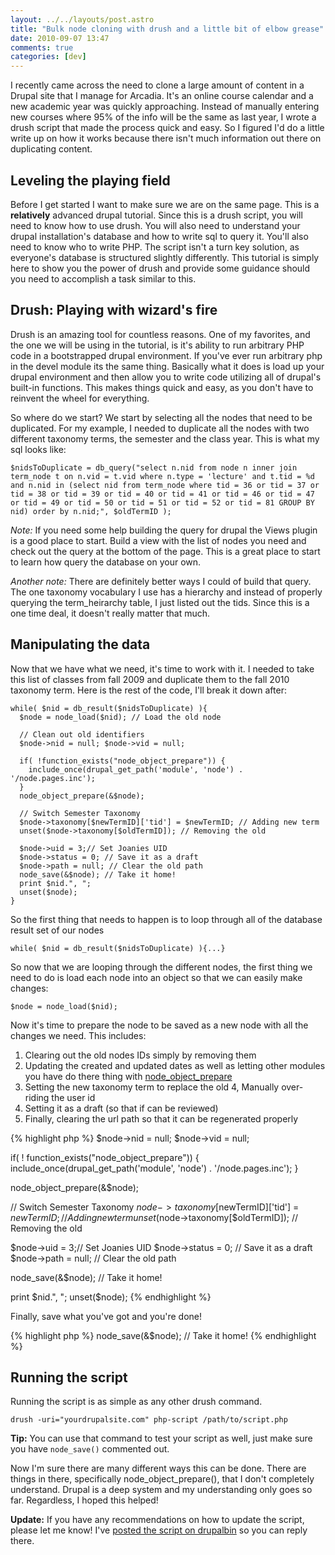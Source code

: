 ```yaml
---
layout: ../../layouts/post.astro
title: "Bulk node cloning with drush and a little bit of elbow grease"
date: 2010-09-07 13:47
comments: true
categories: [dev]
---
```

I recently came across the need to clone a large amount of content in a Drupal site that I manage for Arcadia. It's an online course calendar and a new academic year was quickly approaching. Instead of manually entering new courses where 95% of the info will be the same as last year, I wrote a drush script that made the process quick and easy. So I figured I'd do a little write up on how it works because there isn't much information out there on duplicating content.
<!-- more -->
## Leveling the playing field

Before I get started I want to make sure we are on the same page. This is a **relatively** advanced drupal tutorial. Since this is a drush script, you will need to know how to use drush. You will also need to understand your drupal installation's database and how to write sql to query it. You'll also need to know who to write PHP. The script isn't a turn key solution, as everyone's database is structured slightly differently. This tutorial is simply here to show you the power of drush and provide some guidance should you need to accomplish a task similar to this.

## Drush: Playing with wizard's fire

Drush is an amazing tool for countless reasons. One of my favorites, and the one we will be using in the tutorial, is it's ability to run arbitrary PHP code in a bootstrapped drupal environment. If you've ever run arbitrary php in the devel module its the same thing. Basically what it does is load up your drupal environment and then allow you to write code utilizing all of drupal's built-in functions. This makes things quick and easy, as you don't have to reinvent the wheel for everything.

So where do we start? We start by selecting all the nodes that need to be duplicated. For my example, I needed to duplicate all the nodes with two different taxonomy terms, the semester and the class year. This is what my sql looks like:

    $nidsToDuplicate = db_query("select n.nid from node n inner join term_node t on n.vid = t.vid where n.type = 'lecture' and t.tid = %d and n.nid in (select nid from term_node where tid = 36 or tid = 37 or tid = 38 or tid = 39 or tid = 40 or tid = 41 or tid = 46 or tid = 47 or tid = 49 or tid = 50 or tid = 51 or tid = 52 or tid = 81 GROUP BY nid) order by n.nid;", $oldTermID );

*Note:* If you need some help building the query for drupal the Views plugin is a good place to start. Build a view with the list of nodes you need and check out the query at the bottom of the page. This is a great place to start to learn how query the database on your own.

*Another note:* There are definitely better ways I could of build that query. The one taxonomy vocabulary I use has a hierarchy and instead of properly querying the term_heirarchy table, I just listed out the tids. Since this is a one time deal, it doesn't really matter that much.

## Manipulating the data

Now that we have what we need, it's time to work with it. I needed to take this list of classes from fall 2009 and duplicate them to the fall 2010 taxonomy term. Here is the rest of the code, I'll break it down after:

    while( $nid = db_result($nidsToDuplicate) ){
      $node = node_load($nid); // Load the old node

      // Clean out old identifiers
      $node->nid = null; $node->vid = null;

      if( !function_exists("node_object_prepare")) {
        include_once(drupal_get_path('module', 'node') . '/node.pages.inc');
      }
      node_object_prepare(&$node);

      // Switch Semester Taxonomy
      $node->taxonomy[$newTermID]['tid'] = $newTermID; // Adding new term
      unset($node->taxonomy[$oldTermID]); // Removing the old

      $node->uid = 3;// Set Joanies UID
      $node->status = 0; // Save it as a draft
      $node->path = null; // Clear the old path
      node_save(&$node); // Take it home!
      print $nid.", ";
      unset($node);
    }

So the first thing that needs to happen is to loop through all of the database result set of our nodes

    while( $nid = db_result($nidsToDuplicate) ){...}

So now that we are looping through the different nodes, the first thing we need to do is load each node into an object so that we can easily make changes:

    $node = node_load($nid);

Now it's time to prepare the node to be saved as a new node with all the changes we need. This includes:

1. Clearing out the old nodes IDs simply by removing them
2. Updating the created and updated dates as well as letting other modules you have do there thing with [node_object_prepare](http://api.drupal.org/api/function/node_object_prepare)
3. Setting the new taxonomy term to replace the old
4, Manually over-riding the user id
5. Setting it as a draft (so that if can be reviewed)
6. Finally, clearing the url path so that it can be regenerated properly


{% highlight php %}
$node->nid = null; $node->vid = null;

if( ! function_exists("node_object_prepare")) {
  include_once(drupal_get_path('module', 'node') . '/node.pages.inc');
}

node_object_prepare(&$node);

// Switch Semester Taxonomy
$node->taxonomy[$newTermID]['tid'] = $newTermID; // Adding new term
unset($node->taxonomy[$oldTermID]); // Removing the old

$node->uid = 3;// Set Joanies UID
$node->status = 0; // Save it as a draft
$node->path = null; // Clear the old path

node_save(&$node); // Take it home!

print $nid.", ";
unset($node);
{% endhighlight %}

Finally, save what you've got and you're done!

{% highlight php %}
node_save(&$node); // Take it home!
{% endhighlight %}

## Running the script

Running the script is as simple as any other drush command.

    drush -uri="yourdrupalsite.com" php-script /path/to/script.php

**Tip:** You can use that command to test your script as well, just make sure you have `node_save()` commented out.

Now I'm sure there are many different ways this can be done. There are things in there, specifically node_object_prepare(), that I don't completely understand. Drupal is a deep system and my understanding only goes so far. Regardless, I hoped this helped!

**Update:** If you have any recommendations on how to update the script, please let me know! I've [posted the script on drupalbin](http://drupalbin.com/15968) so you can reply there.
